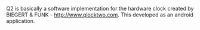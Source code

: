 Q2 is basically a software implementation for the hardware clock created by BIEGERT & FUNK - http://www.qlocktwo.com. This developed as an android application.
